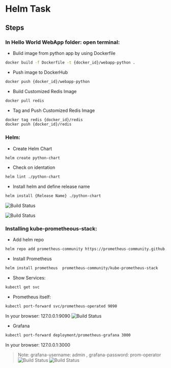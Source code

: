 # Helm Task

## Steps

### In Hello World WebApp folder: open terminal:
- Bulid image from python app by using Dockerfile
```sh
docker build -f Dockerfile -t {docker_id}/webapp-python .
```
- Push image to DockerHub
```sh
docker push {docker_id}/webapp-python
```
- Build Customized Redis Image
```sh
docker pull redis
```
- Tag and Push Customized Redis Image
```sh
docker tag redis {docker_id}/redis
docker push {docker_id}/redis
```
### Helm:
- Create Helm Chart
```sh
helm create python-chart
```
- Check on identation 
```sh
helm lint ./python-chart
```
- Install helm and define release name 
```sh
helm install {Release Name} ./python-chart
```

![Build Status](https://raw.githubusercontent.com/mostafahassan097/Deploy-Python-WebApp-with-Redis-Using-Docker-and-Helm-Chart/main/img/1.png?raw=true)

![Build Status](https://raw.githubusercontent.com/mostafahassan097/Deploy-Python-WebApp-with-Redis-Using-Docker-and-Helm-Chart/main/img/2.png?raw=true)

### Installing kube-prometheous-stack:
- Add helm repo
```sh
helm repo add prometheus-community https://prometheus-community.github.io/helm-charts
```
- Install Prometheus
```sh
helm install prometheus  prometheus-community/kube-prometheus-stack
```
- Show Services:
```sh
kubectl get svc
```
- Prometheus itself:
```sh
kubectl port-forward svc/prometheus-operated 9090
```
In your browser: 127.0.0.1:9090
![Build Status](https://raw.githubusercontent.com/mostafahassan097/Deploy-Python-WebApp-with-Redis-Using-Docker-and-Helm-Chart/main/img/3.png?raw=true)

- Grafana
```sh
kubectl port-forward deployment/prometheus-grafana 3000
```
In your browser: 127.0.0.1:3000
> Note: grafana-username: admin , grafana-password: prom-operator
![Build Status](https://raw.githubusercontent.com/mostafahassan097/Deploy-Python-WebApp-with-Redis-Using-Docker-and-Helm-Chart/main/img/4.png?raw=true)
![Build Status](https://raw.githubusercontent.com/mostafahassan097/Deploy-Python-WebApp-with-Redis-Using-Docker-and-Helm-Chart/main/img/5.png?raw=true)

